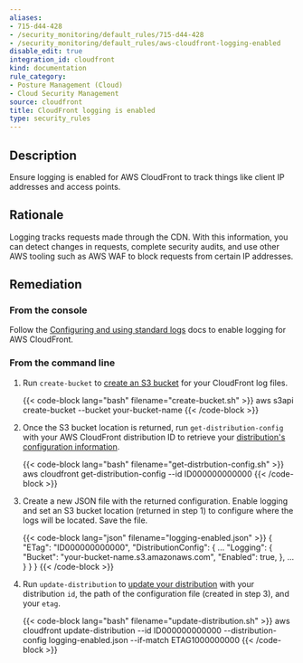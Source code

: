 ```yaml
---
aliases:
- 715-d44-428
- /security_monitoring/default_rules/715-d44-428
- /security_monitoring/default_rules/aws-cloudfront-logging-enabled
disable_edit: true
integration_id: cloudfront
kind: documentation
rule_category:
- Posture Management (Cloud)
- Cloud Security Management
source: cloudfront
title: CloudFront logging is enabled
type: security_rules
---
```


## Description

Ensure logging is enabled for AWS CloudFront to track things like client IP addresses and access points.

## Rationale

Logging tracks requests made through the CDN. With this information, you can detect changes in requests, complete security audits, and use other AWS tooling such as AWS WAF to block requests from certain IP addresses.

## Remediation

### From the console

Follow the [Configuring and using standard logs][4] docs to enable logging for AWS CloudFront.

### From the command line

1. Run `create-bucket` to [create an S3 bucket][1] for your CloudFront log files.

    {{< code-block lang="bash" filename="create-bucket.sh" >}}
    aws s3api create-bucket
        --bucket your-bucket-name
    {{< /code-block >}}

2. Once the S3 bucket location is returned, run `get-distribution-config` with your AWS CloudFront distribution ID to retrieve your [distribution's configuration information][2].

    {{< code-block lang="bash" filename="get-distrbution-config.sh" >}}
    aws cloudfront get-distribution-config
        --id ID000000000000
    {{< /code-block >}}

3. Create a new JSON file with the returned configuration. Enable logging and set an S3 bucket location (returned in step 1) to configure where the logs will be located. Save the file.

    {{< code-block lang="json" filename="logging-enabled.json" >}}
    {
      "ETag": "ID000000000000",
      "DistributionConfig": {
          ...
          "Logging": {
            "Bucket": "your-bucket-name.s3.amazonaws.com",
            "Enabled": true,
          },
          ...
        }
      }
    }
    {{< /code-block >}}

4. Run `update-distribution` to [update your distribution][3] with your distribution `id`, the path of the configuration file (created in step 3), and your `etag`.

    {{< code-block lang="bash" filename="update-distribution.sh" >}}
    aws cloudfront update-distribution
        --id ID000000000000
        --distribution-config logging-enabled.json
        --if-match ETAG1000000000
    {{< /code-block >}}

[1]: https://awscli.amazonaws.com/v2/documentation/api/latest/reference/s3api/create-bucket.html
[2]: https://awscli.amazonaws.com/v2/documentation/api/latest/reference/cloudfront/get-distribution-config.html
[3]: https://awscli.amazonaws.com/v2/documentation/api/latest/reference/cloudfront/update-distribution.html
[4]: https://docs.aws.amazon.com/AmazonCloudFront/latest/DeveloperGuide/AccessLogs.html#AccessLogsBucketAndFileOwnership
